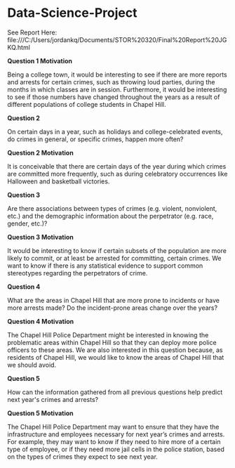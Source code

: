 # Data-Science-Project
See Report Here: file:///C:/Users/jordankq/Documents/STOR%20320/Final%20Report%20JGKQ.html

**Question 1 Motivation**

Being a college town, it would be interesting to see if there are more reports and arrests for certain crimes, such as throwing loud parties, during the months in which classes are in session. Furthermore, it would be interesting to see if those numbers have changed throughout the years as a result of different populations of college students in Chapel Hill. 

**Question 2**

On certain days in a year, such as holidays and college-celebrated events, do crimes in general, or specific crimes, happen more often?

**Question 2 Motivation**

It is conceivable that there are certain days of the year during which crimes are committed more frequently, such as during celebratory occurrences like Halloween and basketball victories.

**Question 3**

Are there associations between types of crimes (e.g. violent, nonviolent, etc.) and the demographic information about the perpetrator (e.g. race, gender, etc.)?

**Question 3 Motivation**

It would be interesting to know if certain subsets of the population are more likely to commit, or at least be arrested for committing, certain crimes. We want to know if there is any statistical evidence to support common stereotypes regarding the perpetrators of crime.

**Question 4**

What are the areas in Chapel Hill that are more prone to incidents or have more arrests made? Do the incident-prone areas change over the years?

**Question 4 Motivation**

The Chapel Hill Police Department might be interested in knowing the problematic areas within Chapel Hill so that they can deploy more police officers to these areas. We are also interested in this question because, as residents of Chapel Hill, we would like to know the areas of Chapel Hill that we should avoid.

**Question 5**

How can the information gathered from all previous questions help predict next year's crimes and arrests?

**Question 5 Motivation**

The Chapel Hill Police Department may want to ensure that they have the infrastructure and employees necessary for next year’s crimes and arrests. For example, they may want to know if they need to hire more of a certain type of employee, or if they need more jail cells in the police station, based on the types of crimes they expect to see next year.
